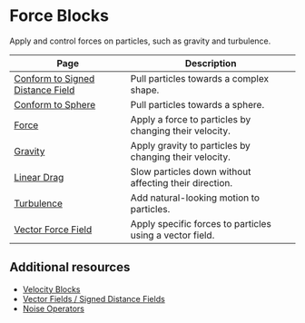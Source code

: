 # Force Blocks

Apply and control forces on particles, such as gravity and turbulence.

| **Page** | **Description** |
| --- | --- |
| [Conform to Signed Distance Field](Block-ConformToSignedDistanceField.md) | Pull particles towards a complex shape. |
| [Conform to Sphere](Block-ConformToSphere.md) | Pull particles towards a sphere. |
| [Force](Block-Force.md) | Apply a force to particles by changing their velocity. |
| [Gravity](Block-Gravity.md) | Apply gravity to particles by changing their velocity. |
| [Linear Drag](Block-LinearDrag.md) | Slow particles down without affecting their direction. |
| [Turbulence](Block-Turbulence.md) | Add natural-looking motion to particles. |
| [Vector Force Field](Block-VectorForceField.md) | Apply specific forces to particles using a vector field. |

## Additional resources

- [Velocity Blocks](Velocity.md)
- [Vector Fields / Signed Distance Fields](VectorFields.md)
- [Noise Operators](Noise.md)

